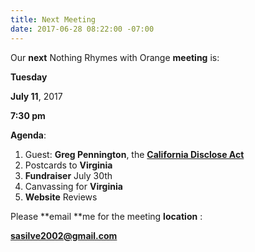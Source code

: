 ```yaml
---
title: Next Meeting
date: 2017-06-28 08:22:00 -07:00
---
```


Our **next** Nothing Rhymes with Orange **meeting** is:

**Tuesday**

**July 11**, 2017

**7:30 pm**

**Agenda**:

1. Guest: **Greg Pennington**, the [**California Disclose Act**](http://www.caclean.org/progress/ab1148.php)
2. Postcards to **Virginia** 
2. **Fundraiser** July 30th
3. Canvassing for **Virginia**
4. **Website** Reviews



Please **email **me for the meeting **location** :
 
**sasilve2002@gmail.com**  